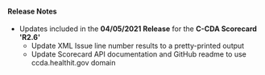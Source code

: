 #### Release Notes
* Updates included in the **04/05/2021 Release** for the **C-CDA Scorecard 'R2.6'**
  * Update XML Issue line number results to a pretty-printed output
  * Update Scorecard API documentation and GitHub readme to use ccda.healthit.gov domain
